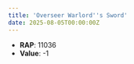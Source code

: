 ```yaml
---
title: 'Overseer Warlord''s Sword'
date: 2025-08-05T00:00:00Z
---
```

- **RAP**: 11036
- **Value**: -1
